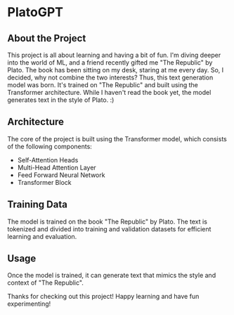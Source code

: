 # PlatoGPT

## About the Project
This project is all about learning and having a bit of fun. I'm diving deeper into the world of ML, and a friend recently gifted me "The Republic" by Plato. The book has been sitting on my desk, staring at me every day. So, I decided, why not combine the two interests? Thus, this text generation model was born. It's trained on "The Republic" and built using the Transformer architecture. While I haven't read the book yet, the model generates text in the style of Plato. :)

## Architecture
The core of the project is built using the Transformer model, which consists of the following components:
- Self-Attention Heads
- Multi-Head Attention Layer
- Feed Forward Neural Network
- Transformer Block

## Training Data
The model is trained on the book "The Republic" by Plato. The text is tokenized and divided into training and validation datasets for efficient learning and evaluation.

## Usage
Once the model is trained, it can generate text that mimics the style and context of "The Republic".

Thanks for checking out this project! Happy learning and have fun experimenting!

